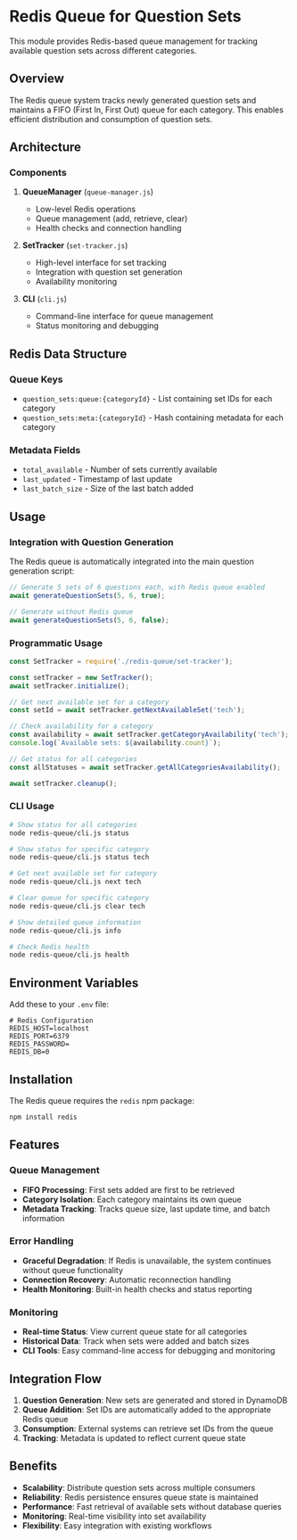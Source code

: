 # Redis Queue for Question Sets

This module provides Redis-based queue management for tracking available question sets across different categories.

## Overview

The Redis queue system tracks newly generated question sets and maintains a FIFO (First In, First Out) queue for each category. This enables efficient distribution and consumption of question sets.

## Architecture

### Components

1. **QueueManager** (`queue-manager.js`)
   - Low-level Redis operations
   - Queue management (add, retrieve, clear)
   - Health checks and connection handling

2. **SetTracker** (`set-tracker.js`)
   - High-level interface for set tracking
   - Integration with question set generation
   - Availability monitoring

3. **CLI** (`cli.js`)
   - Command-line interface for queue management
   - Status monitoring and debugging

## Redis Data Structure

### Queue Keys
- `question_sets:queue:{categoryId}` - List containing set IDs for each category
- `question_sets:meta:{categoryId}` - Hash containing metadata for each category

### Metadata Fields
- `total_available` - Number of sets currently available
- `last_updated` - Timestamp of last update
- `last_batch_size` - Size of the last batch added

## Usage

### Integration with Question Generation

The Redis queue is automatically integrated into the main question generation script:

```javascript
// Generate 5 sets of 6 questions each, with Redis queue enabled
await generateQuestionSets(5, 6, true);

// Generate without Redis queue
await generateQuestionSets(5, 6, false);
```

### Programmatic Usage

```javascript
const SetTracker = require('./redis-queue/set-tracker');

const setTracker = new SetTracker();
await setTracker.initialize();

// Get next available set for a category
const setId = await setTracker.getNextAvailableSet('tech');

// Check availability for a category
const availability = await setTracker.getCategoryAvailability('tech');
console.log(`Available sets: ${availability.count}`);

// Get status for all categories
const allStatuses = await setTracker.getAllCategoriesAvailability();

await setTracker.cleanup();
```

### CLI Usage

```bash
# Show status for all categories
node redis-queue/cli.js status

# Show status for specific category
node redis-queue/cli.js status tech

# Get next available set for category
node redis-queue/cli.js next tech

# Clear queue for specific category
node redis-queue/cli.js clear tech

# Show detailed queue information
node redis-queue/cli.js info

# Check Redis health
node redis-queue/cli.js health
```

## Environment Variables

Add these to your `.env` file:

```env
# Redis Configuration
REDIS_HOST=localhost
REDIS_PORT=6379
REDIS_PASSWORD=
REDIS_DB=0
```

## Installation

The Redis queue requires the `redis` npm package:

```bash
npm install redis
```

## Features

### Queue Management
- **FIFO Processing**: First sets added are first to be retrieved
- **Category Isolation**: Each category maintains its own queue
- **Metadata Tracking**: Tracks queue size, last update time, and batch information

### Error Handling
- **Graceful Degradation**: If Redis is unavailable, the system continues without queue functionality
- **Connection Recovery**: Automatic reconnection handling
- **Health Monitoring**: Built-in health checks and status reporting

### Monitoring
- **Real-time Status**: View current queue state for all categories
- **Historical Data**: Track when sets were added and batch sizes
- **CLI Tools**: Easy command-line access for debugging and monitoring

## Integration Flow

1. **Question Generation**: New sets are generated and stored in DynamoDB
2. **Queue Addition**: Set IDs are automatically added to the appropriate Redis queue
3. **Consumption**: External systems can retrieve set IDs from the queue
4. **Tracking**: Metadata is updated to reflect current queue state

## Benefits

- **Scalability**: Distribute question sets across multiple consumers
- **Reliability**: Redis persistence ensures queue state is maintained
- **Performance**: Fast retrieval of available sets without database queries
- **Monitoring**: Real-time visibility into set availability
- **Flexibility**: Easy integration with existing workflows
